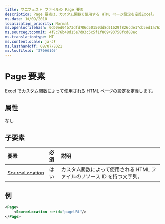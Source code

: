 ```yaml
---
title: マニフェスト ファイルの Page 要素
description: Page 要素は、カスタム関数で使用する HTML ページ設定を定義Excel。
ms.date: 10/09/2018
localization_priority: Normal
ms.openlocfilehash: 0d10ed04b73dfd786d50150dd8d01629f826cde17cb5ed1a7633d7319b5d6490
ms.sourcegitcommit: 4f2c76b48d15e7d03c5c5f1f809493758fcd88ec
ms.translationtype: MT
ms.contentlocale: ja-JP
ms.lasthandoff: 08/07/2021
ms.locfileid: "57090166"
---
```

# <a name="page-element"></a>Page 要素

Excel でカスタム関数によって使用される HTML ページの設定を定義します。

## <a name="attributes"></a>属性

なし

## <a name="child-elements"></a>子要素

|  要素  |  必須  |  説明  |
|:-----|:-----|:-----|
|  [SourceLocation](customfunctionssourcelocation.md)  |  はい  | カスタム関数によって使用される HTML ファイルのリソース ID を持つ文字列。 |

## <a name="example"></a>例

```xml
<Page>
    <SourceLocation resid="pageURL"/>
</Page>
```
